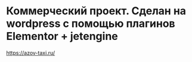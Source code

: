 # Коммерческий проект. Сделан на wordpress с помощью плагинов Elementor + jetengine
https://azov-taxi.ru/
